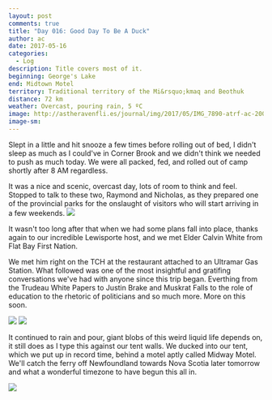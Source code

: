 ```yaml
---
layout: post
comments: true
title: "Day 016: Good Day To Be A Duck"
author: ac
date: 2017-05-16
categories:
  - Log
description: Title covers most of it.
beginning: George's Lake 
end: Midtown Motel
territory: Traditional territory of the Mi&rsquo;kmaq and Beothuk
distance: 72 km
weather: Overcast, pouring rain, 5 ºC
image: http://astheravenfli.es/journal/img/2017/05/IMG_7890-atrf-ac-2000-web.jpg
image-sm:
---
```


Slept in a little and hit snooze a few times before rolling out of bed, I didn't sleep as much as I could've in Corner Brook and we didn't think we needed to push as much today. We were all packed, fed, and rolled out of camp shortly after 8 AM regardless.

It was a nice and scenic, overcast day, lots of room to think and feel. Stopped to talk to these two, Raymond and Nicholas, as they prepared one of the provincial parks for the onslaught of visitors who will start arriving in a few weekends. 
<img src="http://astheravenfli.es/journal/img/2017/05/IMG_7896-atrf-ac-2000-web.jpg">

It wasn't too long after that when we had some plans fall into place, thanks again to our incredible Lewisporte host, and we met Elder Calvin White from Flat Bay First Nation. 

We met him right on the TCH at the restaurant attached to an Ultramar Gas Station. What followed was one of the most insightful and gratifing conversations we've had with anyone since this trip began. Everthing from the Trudeau White Papers to Justin Brake and Muskrat Falls to the role of education to the rhetoric of politicians and so much more. More on this soon.

<img src="http://astheravenfli.es/journal/img/2017/05/IMG_1602-atrf-jcr-2000-web.jpg">
<img src="http://astheravenfli.es/journal/img/2017/05/IMG_7900-atrf-ac-2000-web.jpg">

It continued to rain and pour, giant blobs of this weird liquid life depends on, it still does as I type this against our tent walls. We ducked into our tent, which we put up in record time, behind a motel aptly called Midway Motel. We'll catch the ferry off Newfoundland towards Nova Scotia later tomorrow and what a wonderful timezone to have begun this all in. 

<img src="http://astheravenfli.es/journal/img/2017/05/IMG_7908-atrf-ac-2000-web.jpg">